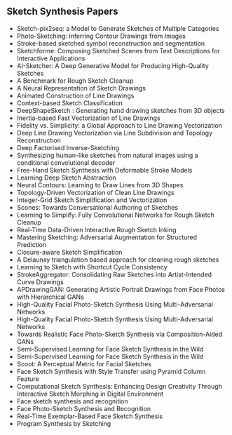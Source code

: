 <h2> Sketch Synthesis Papers </h2>



<ul>

                             

 <li><a target="_blank" href="https://github.com/manjunath5496/Sketch-Synthesis-Papers/blob/master/sk(1).pdf" style="text-decoration:none;">Sketch-pix2seq: a Model to Generate Sketches of Multiple Categories</a></li>

 <li><a target="_blank" href="https://github.com/manjunath5496/Sketch-Synthesis-Papers/blob/master/sk(2).pdf" style="text-decoration:none;">Photo-Sketching:
Inferring Contour Drawings from Images</a></li>

<li><a target="_blank" href="https://github.com/manjunath5496/Sketch-Synthesis-Papers/blob/master/sk(3).pdf" style="text-decoration:none;">Stroke-based sketched symbol reconstruction and segmentation</a></li>
 <li><a target="_blank" href="https://github.com/manjunath5496/Sketch-Synthesis-Papers/blob/master/sk(4).pdf" style="text-decoration:none;">Sketchforme: Composing Sketched Scenes from Text Descriptions for Interactive Applications</a></li>                              
<li><a target="_blank" href="https://github.com/manjunath5496/Sketch-Synthesis-Papers/blob/master/sk(5).pdf" style="text-decoration:none;">AI-Sketcher: A Deep Generative Model for Producing High-Quality Sketches</a></li>
<li><a target="_blank" href="https://github.com/manjunath5496/Sketch-Synthesis-Papers/blob/master/sk(6).pdf" style="text-decoration:none;">A Benchmark for Rough Sketch Cleanup</a></li>
 <li><a target="_blank" href="https://github.com/manjunath5496/Sketch-Synthesis-Papers/blob/master/sk(7).pdf" style="text-decoration:none;">A Neural Representation of Sketch Drawings</a></li>

 <li><a target="_blank" href="https://github.com/manjunath5496/Sketch-Synthesis-Papers/blob/master/sk(8).pdf" style="text-decoration:none;"> Animated Construction of Line Drawings </a></li>
   <li><a target="_blank" href="https://github.com/manjunath5496/Sketch-Synthesis-Papers/blob/master/sk(9).pdf" style="text-decoration:none;">Context-based Sketch Classification</a></li>
  
   
 <li><a target="_blank" href="https://github.com/manjunath5496/Sketch-Synthesis-Papers/blob/master/sk(10).pdf" style="text-decoration:none;">DeepShapeSketch : Generating hand drawing sketches from 3D objects </a></li>                              
<li><a target="_blank" href="https://github.com/manjunath5496/Sketch-Synthesis-Papers/blob/master/sk(11).pdf" style="text-decoration:none;">Inertia-based Fast Vectorization of Line Drawings</a></li>
<li><a target="_blank" href="https://github.com/manjunath5496/Sketch-Synthesis-Papers/blob/master/sk(12).pdf" style="text-decoration:none;">Fidelity vs. Simplicity: a Global Approach to Line Drawing Vectorization</a></li>
<li><a target="_blank" href="https://github.com/manjunath5496/Sketch-Synthesis-Papers/blob/master/sk(13).pdf" style="text-decoration:none;">Deep Line Drawing Vectorization via Line Subdivision and Topology Reconstruction</a></li>

<li><a target="_blank" href="https://github.com/manjunath5496/Sketch-Synthesis-Papers/blob/master/sk(14).pdf" style="text-decoration:none;">Deep Factorised Inverse-Sketching</a></li>
                              
<li><a target="_blank" href="https://github.com/manjunath5496/Sketch-Synthesis-Papers/blob/master/sk(15).pdf" style="text-decoration:none;">Synthesizing human-like sketches from natural images using a conditional convolutional decoder</a></li>

<li><a target="_blank" href="https://github.com/manjunath5496/Sketch-Synthesis-Papers/blob/master/sk(16).pdf" style="text-decoration:none;">Free-Hand Sketch Synthesis with Deformable Stroke Models</a></li>

  <li><a target="_blank" href="https://github.com/manjunath5496/Sketch-Synthesis-Papers/blob/master/sk(17).pdf" style="text-decoration:none;">Learning Deep Sketch Abstraction</a></li>   
  
<li><a target="_blank" href="https://github.com/manjunath5496/Sketch-Synthesis-Papers/blob/master/sk(18).pdf" style="text-decoration:none;">Neural Contours: Learning to Draw Lines from 3D Shapes</a></li> 

  
<li><a target="_blank" href="https://github.com/manjunath5496/Sketch-Synthesis-Papers/blob/master/sk(19).pdf" style="text-decoration:none;">Topology-Driven Vectorization of Clean Line Drawings</a></li> 

<li><a target="_blank" href="https://github.com/manjunath5496/Sketch-Synthesis-Papers/blob/master/sk(20).pdf" style="text-decoration:none;">Integer-Grid Sketch Simplification and Vectorization</a></li>

<li><a target="_blank" href="https://github.com/manjunath5496/Sketch-Synthesis-Papers/blob/master/sk(21).pdf" style="text-decoration:none;">Scones: Towards Conversational Authoring of Sketches</a></li>
<li><a target="_blank" href="https://github.com/manjunath5496/Sketch-Synthesis-Papers/blob/master/sk(22).pdf" style="text-decoration:none;">Learning to Simplify:
Fully Convolutional Networks for Rough Sketch Cleanup</a></li> 
 <li><a target="_blank" href="https://github.com/manjunath5496/Sketch-Synthesis-Papers/blob/master/sk(23).pdf" style="text-decoration:none;">Real-Time Data-Driven Interactive Rough Sketch Inking</a></li> 
 

   <li><a target="_blank" href="https://github.com/manjunath5496/Sketch-Synthesis-Papers/blob/master/sk(24).pdf" style="text-decoration:none;">Mastering Sketching: Adversarial Augmentation for Structured Prediction</a></li>
 
   <li><a target="_blank" href="https://github.com/manjunath5496/Sketch-Synthesis-Papers/blob/master/sk(25).pdf" style="text-decoration:none;">Closure-aware Sketch Simplification</a></li>                              
 <li><a target="_blank" href="https://github.com/manjunath5496/Sketch-Synthesis-Papers/blob/master/sk(26).pdf" style="text-decoration:none;">A Delaunay triangulation based approach for cleaning rough sketches</a></li>
 <li><a target="_blank" href="https://github.com/manjunath5496/Sketch-Synthesis-Papers/blob/master/sk(27).pdf" style="text-decoration:none;">Learning to Sketch with Shortcut Cycle Consistency</a></li>
   
 
   <li><a target="_blank" href="https://github.com/manjunath5496/Sketch-Synthesis-Papers/blob/master/sk(28).pdf" style="text-decoration:none;">StrokeAggregator: Consolidating Raw Sketches into Artist-Intended Curve Drawings</a></li>
 
   <li><a target="_blank" href="https://github.com/manjunath5496/Sketch-Synthesis-Papers/blob/master/sk(29).pdf" style="text-decoration:none;">APDrawingGAN: Generating Artistic Portrait Drawings from Face Photos with Hierarchical GANs </a></li>                              
 <li><a target="_blank" href="https://github.com/manjunath5496/Sketch-Synthesis-Papers/blob/master/sk(30).pdf" style="text-decoration:none;">High-Quality Facial Photo-Sketch Synthesis Using Multi-Adversarial Networks</a></li>
 
   <li><a target="_blank" href="https://github.com/manjunath5496/Sketch-Synthesis-Papers/blob/master/sk(31).pdf" style="text-decoration:none;">High-Quality Facial Photo-Sketch Synthesis Using Multi-Adversarial Networks</a></li> 
    <li><a target="_blank" href="https://github.com/manjunath5496/Sketch-Synthesis-Papers/blob/master/sk(32).pdf" style="text-decoration:none;">Towards Realistic Face Photo-Sketch Synthesis via Composition-Aided GANs</a></li> 

   <li><a target="_blank" href="https://github.com/manjunath5496/Sketch-Synthesis-Papers/blob/master/sk(33).pdf" style="text-decoration:none;">Semi-Supervised Learning for Face Sketch Synthesis in the Wild</a></li>                              

  <li><a target="_blank" href="https://github.com/manjunath5496/Sketch-Synthesis-Papers/blob/master/sk(34).pdf" style="text-decoration:none;">Semi-Supervised Learning for Face Sketch Synthesis in the Wild</a></li> 
 
  <li><a target="_blank" href="https://github.com/manjunath5496/Sketch-Synthesis-Papers/blob/master/sk(35).pdf" style="text-decoration:none;">Scoot: A Perceptual Metric for Facial Sketches</a></li> 

  <li><a target="_blank" href="https://github.com/manjunath5496/Sketch-Synthesis-Papers/blob/master/sk(36).pdf" style="text-decoration:none;">Face Sketch Synthesis with Style Transfer using Pyramid Column Feature</a></li> 
 
<li><a target="_blank" href="https://github.com/manjunath5496/Sketch-Synthesis-Papers/blob/master/sk(37).pdf" style="text-decoration:none;">Computational Sketch Synthesis: Enhancing Design Creativity Through Interactive Sketch Morphing in Digital Environment</a></li>
 <li><a target="_blank" href="https://github.com/manjunath5496/Sketch-Synthesis-Papers/blob/master/sk(38).pdf" style="text-decoration:none;">Face sketch synthesis and recognition</a></li>
<li><a target="_blank" href="https://github.com/manjunath5496/Sketch-Synthesis-Papers/blob/master/sk(39).pdf" style="text-decoration:none;">Face Photo-Sketch Synthesis and Recognition</a></li>
 <li><a target="_blank" href="https://github.com/manjunath5496/Sketch-Synthesis-Papers/blob/master/sk(40).pdf" style="text-decoration:none;">Real-Time Exemplar-Based Face Sketch Synthesis</a></li>                              
<li><a target="_blank" href="https://github.com/manjunath5496/Sketch-Synthesis-Papers/blob/master/sk(41).pdf" style="text-decoration:none;">Program Synthesis by Sketching</a></li>

</ul>
